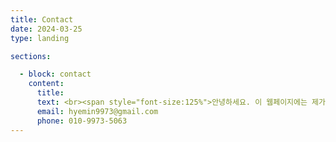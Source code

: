 ```yaml
---
title: Contact
date: 2024-03-25
type: landing

sections:

  - block: contact
    content:
      title: 
      text: <br><span style="font-size:125%">안녕하세요. 이 웹페이지에는 제가 대학생활을 하면서 한 동아리 활동과 프로젝트, 대외활동 등에 대한 내용이 기록되어 있습니다. 추후에는 개인프로젝트 등 컴퓨터공학 관련 포트폴리오로 활용할 계획입니다.</span><br>
      email: hyemin9973@gmail.com
      phone: 010-9973-5063
---
```



<!-- ---
title: Contact
date: 2022-10-24

type: landing

sections:
  - block: contact
    content:
      title: Contact
      text: <br> <span style="font-size:95%">문의하실 내용이 있으시면 연락주세요.</span> <br>
    - Email: hyemin9973@gmail.com
    - Phone: 010-9973-5063
      address:
        street: 전북대학교 공과대학 7호관 
        city: 전주시
        region: 전라북도
        postcode: '54896'
        country: 대한민국
        country_code: KO
      coordinates:
        latitude: '35.84601324617979'
        longitude: '127.13444961966684'
      directions: 
      #contact_links:
      #  - icon: comments
      #    icon_pack: fas
      #    name: Discuss on Forum
      #    link: 'https://discourse.gohugo.io'
    
      # Automatically link email and phone or display as text?
      autolink: true
    
      # # Email form provider
      # form:
      #   provider: netlify
      #   formspree:
      #     id:
      #   netlify:
      #     # Enable CAPTCHA challenge to reduce spam?
      #     captcha: true
    design:
      columns: '3'
--- -->